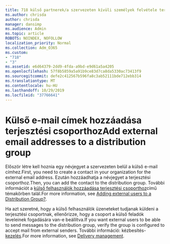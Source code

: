 ```yaml
---
title: 718 külső partnerek/a szervezeten kívüli személyek felvétele terjesztési listára
ms.author: chrisda
author: chrisda
manager: dansimp
ms.audience: Admin
ms.topic: article
ROBOTS: NOINDEX, NOFOLLOW
localization_priority: Normal
ms.collection: Adm_O365
ms.custom:
- "718"
- "3"
ms.assetid: e6d64379-2dd9-4fda-a9bd-e9d61a5a4205
ms.openlocfilehash: 57f8b5859a5a91b9ce83d7ca8da5330ac73413f9
ms.sourcegitcommit: defe2c412567b596fa8c3ab52111bde712ebb314
ms.translationtype: MT
ms.contentlocale: hu-HU
ms.lasthandoff: 10/29/2019
ms.locfileid: "37766641"
---
```

# <a name="add-external-email-addresses-to-a-distribution-group"></a><span data-ttu-id="84916-102">Külső e-mail címek hozzáadása terjesztési csoporthoz</span><span class="sxs-lookup"><span data-stu-id="84916-102">Add external email addresses to a distribution group</span></span>

<span data-ttu-id="84916-103">Először létre kell hoznia egy névjegyet a szervezeten belül a külső e-mail címhez.</span><span class="sxs-lookup"><span data-stu-id="84916-103">First, you need to create a contact in your organization for the external email address.</span></span> <span data-ttu-id="84916-104">Ezután hozzáadhatja a névjegyet a terjesztési csoporthoz.</span><span class="sxs-lookup"><span data-stu-id="84916-104">Then, you can add the contact to the distribution group.</span></span> <span data-ttu-id="84916-105">További információt a [külső felhasználók hozzáadása terjesztési csoporthoz](https://support.office.com/client/caa0f310-0bb7-48e3-8ad2-cb358b53bbba)című témakörben talál.</span><span class="sxs-lookup"><span data-stu-id="84916-105">For more information, see [Adding external users to a Distribution Group?](https://support.office.com/client/caa0f310-0bb7-48e3-8ad2-cb358b53bbba).</span></span>

<span data-ttu-id="84916-106">Ha azt szeretné, hogy a külső felhasználók üzeneteket tudjanak küldeni a terjesztési csoportnak, ellenőrizze, hogy a csoport a külső feladók leveleinek fogadására van-e beállítva.</span><span class="sxs-lookup"><span data-stu-id="84916-106">If you want external users to be able to send messages to the distribution group, verify the group is configured to accept mail from external senders.</span></span> <span data-ttu-id="84916-107">További információ: kézbesítés- [kezelés](https://technet.microsoft.com/library/bb124513.aspx#deliverymanagement).</span><span class="sxs-lookup"><span data-stu-id="84916-107">For more information, see [Delivery management](https://technet.microsoft.com/library/bb124513.aspx#deliverymanagement).</span></span>
